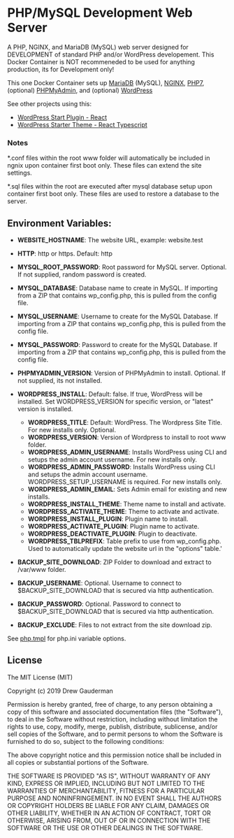 # PHP/MySQL Development Web Server

A PHP, NGINX, and MariaDB (MySQL) web server designed for DEVELOPMENT of standard PHP and/or WordPress developement.
This Docker Container is NOT recommeneded to be used for anything production, its for Development only!

This one Docker Container sets up [MariaDB](https://mariadb.com/) (MySQL), [NGINX](https://www.nginx.com/), [PHP7](https://php.net), (optional) [PHPMyAdmin](https://github.com/phpmyadmin/phpmyadmin), and (optional) [WordPress](https://wordpress.com/)

See other projects using this:

- [WordPress Start Plugin - React](https://github.com/maddog986/wordpress-react-plugin-typescript-starter)
- [WordPress Starter Theme - React Typescript](https://github.com/maddog986/wordpress-react-theme-typescript-starter)

### Notes

\*.conf files within the root www folder will automatically be included in ngnix upon container first boot only. These files can extend the site settings.

\*.sql files within the root are executed after mysql database setup upon container first boot only. These files are used to restore a database to the server.

## Environment Variables:

- **WEBSITE_HOSTNAME**: The website URL, example: website.test
- **HTTP**: http or https. Default: http

- **MYSQL_ROOT_PASSWORD**: Root password for MySQL server. Optional. If not supplied, random password is created.
- **MYSQL_DATABASE**: Database name to create in MySQL. If importing from a ZIP that contains wp_config.php, this is pulled from the config file.
- **MYSQL_USERNAME**: Username to create for the MySQL Database. If importing from a ZIP that contains wp_config.php, this is pulled from the config file.
- **MYSQL_PASSWORD**: Password to create for the MySQL Database. If importing from a ZIP that contains wp_config.php, this is pulled from the config file.

- **PHPMYADMIN_VERSION**: Version of PHPMyAdmin to install. Optional. If not supplied, its not installed.

- **WORDPRESS_INSTALL**: Default: false. If true, WordPress will be installed. Set WORDPRESS_VERSION for specific version, or "latest" version is installed.

  - **WORDPRESS_TITLE**: Default: WordPress. The Wordpress Site Title. For new installs only. Optional.
  - **WORDPRESS_VERSION**: Version of Wordpress to install to root www folder.
  - **WORDPRESS_ADMIN_USERNAME**: Installs WordPress using CLI and setups the admin account username. For new installs only.
  - **WORDPRESS_ADMIN_PASSWORD**: Installs WordPress using CLI and setups the admin account username. WORDPRESS_SETUP_USERNAME is required. For new installs only.
  - **WORDPRESS_ADMIN_EMAIL**: Sets Admin email for existing and new installs.
  - **WORDPRESS_INSTALL_THEME**: Theme name to install and activate.
  - **WORDPRESS_ACTIVATE_THEME**: Theme to activate and activate.
  - **WORDPRESS_INSTALL_PLUGIN**: Plugin name to install.
  - **WORDPRESS_ACTIVATE_PLUGIN**: Plugin name to activate.
  - **WORDPRESS_DEACTIVATE_PLUGIN**: Plugin to deactivate.
  - **WORDPRESS_TBLPREFIX**: Table prefix to use from wp_config.php. Used to automatically update the website url in the "options" table.'

- **BACKUP_SITE_DOWNLOAD**: ZIP Folder to download and extract to /var/www folder.
- **BACKUP_USERNAME**: Optional. Username to connect to \$BACKUP_SITE_DOWNLOAD that is secured via http authentication.
- **BACKUP_PASSWORD**: Optional. Password to connect to \$BACKUP_SITE_DOWNLOAD that is secured via http authentication.
- **BACKUP_EXCLUDE**: Files to not extract from the site download zip.

See [php.tmpl](config/php.tmpl) for php.ini variable options.

## License

The MIT License (MIT)

Copyright (c) 2019 Drew Gauderman

Permission is hereby granted, free of charge, to any person obtaining a copy of this software and associated documentation files (the "Software"), to deal in the Software without restriction, including without limitation the rights to use, copy, modify, merge, publish, distribute, sublicense, and/or sell copies of the Software, and to permit persons to whom the Software is furnished to do so, subject to the following conditions:

The above copyright notice and this permission notice shall be included in all copies or substantial portions of the Software.

THE SOFTWARE IS PROVIDED "AS IS", WITHOUT WARRANTY OF ANY KIND, EXPRESS OR IMPLIED, INCLUDING BUT NOT LIMITED TO THE WARRANTIES OF MERCHANTABILITY, FITNESS FOR A PARTICULAR PURPOSE AND NONINFRINGEMENT. IN NO EVENT SHALL THE AUTHORS OR COPYRIGHT HOLDERS BE LIABLE FOR ANY CLAIM, DAMAGES OR OTHER LIABILITY, WHETHER IN AN ACTION OF CONTRACT, TORT OR OTHERWISE, ARISING FROM, OUT OF OR IN CONNECTION WITH THE SOFTWARE OR THE USE OR OTHER DEALINGS IN THE SOFTWARE.
